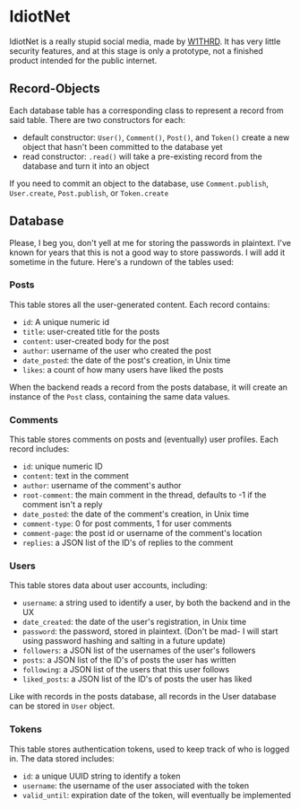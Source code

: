 # IdiotNet
IdiotNet is a really stupid social media, made by [W1THRD](https://w1thrd.x10.mx/). 
It has very little security features, and at this stage is only a prototype, not a finished
product intended for the public internet.

## Record-Objects
Each database table has a corresponding class to represent a record from said table.
There are two constructors for each:
- default constructor: `User()`, `Comment()`, `Post()`, and `Token()` create a new object that hasn't been committed to the database yet
- read constructor: `.read()` will take a pre-existing record from the database and turn it into an object

If you need to commit an object to the database, use `Comment.publish`, `User.create`, `Post.publish`, or `Token.create`

## Database
Please, I beg you, don't yell at me for storing the passwords in plaintext.
I've known for years that this is not a good way to store passwords.
I will add it sometime in the future.
Here's a rundown of the tables used:

### Posts
This table stores all the user-generated content. Each record contains:
- `id`: A unique numeric id
- `title`: user-created title for the posts
- `content`: user-created body for the post
- `author`: username of the user who created the post
- `date_posted`: the date of the post's creation, in Unix time
- `likes`: a count of how many users have liked the posts

When the backend reads a record from the posts database, it will create an instance
of the `Post` class, containing the same data values.

### Comments
This table stores comments on posts and (eventually) user profiles. Each record includes:
- `id`: unique numeric ID
- `content`: text in the comment
- `author`: username of the comment's author
- `root-comment`: the main comment in the thread, defaults to -1 if the comment isn't a reply
- `date_posted`: the date of the comment's creation, in Unix time
- `comment-type`: 0 for post comments, 1 for user comments
- `comment-page`: the post id or username of the comment's location
- `replies`: a JSON list of the ID's of replies to the comment

### Users
This table stores data about user accounts, including:
- `username`: a string used to identify a user, by both the backend and in the UX
- `date_created`: the date of the user's registration, in Unix time
- `password`: the password, stored in plaintext. (Don't be mad- I will start using password hashing and salting in a future update)
- `followers`: a JSON list of the usernames of the user's followers
- `posts`: a JSON list of the ID's of posts the user has written
- `following`: a JSON list of the users that this user follows
- `liked_posts`: a  JSON list of the ID's of posts the user has liked

Like with records in the posts database, all records in the User database can be stored in `User` object.

### Tokens
This table stores authentication tokens, used to keep track of who is logged in. The data stored includes:
- `id`: a unique UUID string to identify a token
- `username`: the username of the user associated with the token
- `valid_until`: expiration date of the token, will eventually be implemented
